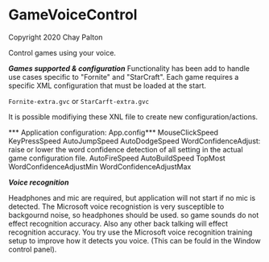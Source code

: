 # GameVoiceControl

Copyright 2020 Chay Palton

Control games using your voice.

***Games supported & configuration***
Functionality has been add to handle use cases specific to "Fornite" and "StarCraft".
Each game requires a specific XML configuration that must be loaded at the start.

```Fornite-extra.gvc``` or ```StarCarft-extra.gvc```

It is possible modifiying these XNL file to create new configuration/actions.

*** Application configuration: App.config*** 
MouseClickSpeed
KeyPressSpeed
AutoJumpSpeed
AutoDodgeSpeed
WordConfidenceAdjust: raise or lower the word confidence detection of all setting in the actual game configuration file.
AutoFireSpeed
AutoBuildSpeed
TopMost
WordConfidenceAdjustMin
WordConfidenceAdjustMax


***Voice recognition***

Headphones and mic are required, but application will not start if no mic is detected.
The Microsoft voice recognistion is very susceptible to backgournd noise, so headphones should be used. so game sounds do not effect recognition accuracy.
Also any other back talking will effect recognition accuracy. You try use the Microsoft voice recognition training setup to improve how it detects you voice. (This can be fould in the Window control panel).



